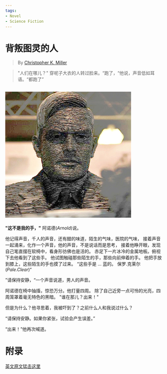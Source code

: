 ```yaml
---
tags:
- Novel
- Science Fiction
---
```


# 背叛图灵的人
> By [Christopher K. Miller][link0]

> "人们在哪儿？" 穿呢子大衣的人转过脸来。“跑了，“他说，声音低如耳语。“都跑了”

![Alan Turing statue. Credit: Wikimedia](alan_turing.jpg)
-----------------------------------------------

**"这不是我的手，"** 阿诺德(*Arnold*)说。

他记得声音，千人的声音，还有醋的味道，陌生的气味，医院的气味，
接着声音一起涌来，化作一个声音，他的声音，不是说话而是思考，
接着他睁开眼，发现自己笔直摆在软椅中，看身形彷佛也是活的。
赤足下一片冰冷的金属地板。俯视下去他看到了这些手。
他试图触碰那些陌生的手，那些向前伸着的手。
他把手放到膝上，这些陌生的手也摸了过来。
“这些手是 ... 蓝的。 保罗.克莱尔 (*Pale.Clear*)“

”请保持安静，“一个声音说道，男人的声音。

阿诺德在椅中抽搐，惊恐万分。他打量四周。
除了自己近旁一点可怜的光亮，四周笼罩着毫无特色的黑暗。
"谁在那儿？出来！"

但是为什么？他寻思着，我被吓到了？之前什么人和我说过什么？

“请保持安静。如果你紧张，试验会产生误差。”

“出来！”他再次喊道。







# 附录

 [英文原文猛击这里][link1]

[link0]: http://www.cosmosmagazine.com/author/craig-delancey/
[link1]: http://www.cosmosmagazine.com/science-fiction/the-man-who-betrayed-turing/